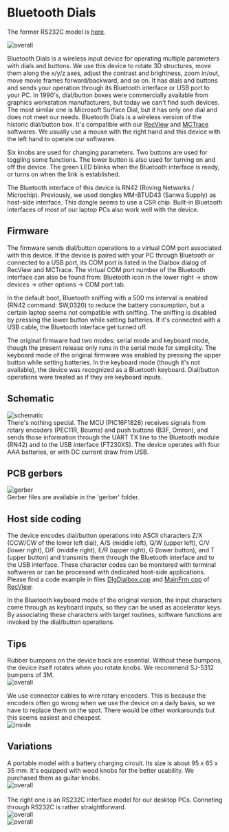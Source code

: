 # Bluetooth Dials

The former RS232C model is <a href="https://github.com/mizutanilab/BluetoothDialsRS232C">here</a>.

<IMG alt=overall src="pics/overall.png"><BR>

Bluetooth Dials is a wireless input device for operating multiple parameters with dials and buttons. We use this device to rotate 3D structures, move them along the x/y/z axes, adjust the contrast and brightness, zoom in/out, move movie frames forward/backward, and so on. It has dials and buttons and sends your operation through its Bluetooth interface or USB port to your PC. In 1990's, dial/button boxes were commercially available from graphics workstation manufacturers, but today we can't find such devices. The most similar one is Microsoft Surface Dial, but it has only one dial and does not meet our needs. Bluetooth Dials is a wireless version of the historic dial/button box. It's compatible with our <a href="https://github.com/mizutanilab/RecView">RecView</a> and <a href="https://github.com/mizutanilab/MCTrace">MCTrace</a> softwares. We usually use a mouse with the right hand and this device with the left hand to operate our softwares.<br>

Six knobs are used for changing parameters. Two buttons are used for toggling some functions. The lower button is also used for turning on and off the device. The green LED blinks when the Bluetooth interface is ready, or turns on when the link is established.   

The Bluetooth interface of this device is RN42 (Roving Networks / Microchip). Previously, we used dongles MM-BTUD43 (Sanwa Supply) as host-side interface. This dongle seems to use a CSR chip. Built-in Bluetooth interfaces of most of our laptop PCs also work well with the device. 

## Firmware
The firmware sends dial/button operations to a virtual COM port associated with this device. If the device is paired with your PC through Bluetooth or connected to a USB port, its COM port is listed in the Dialbox dialog of RecView and MCTrace. The virtual COM port number of the Bluetooth interface can also be found from: Bluetooth icon in the lower right -> show devices -> other options -> COM port tab.  

In the default boot, Bluetooth sniffing with a 500 ms interval is enabled (RN42 command: SW,0320) to reduce the battery consumption, but a certain laptop seems not compatible with sniffing. The sniffing is disabled by pressing the lower button while setting batteries. If it's connected with a USB cable, the Bluetooth interface get turned off. 

The original firmware had two modes: serial mode and keyboard mode, though the present release only runs in the serial mode for simplicity. The keyboard mode of the original firmware was enabled by pressing the upper button while setting batteries. In the keyboard mode (though it's not available), the device was recognized as a Bluetooth keyboard. Dial/button operations were treated as if they are keyboard inputs.  

## Schematic
<IMG alt=schematic src="pics/BluetoothDialsR7schematic.png"><BR>
There's nothing special. The MCU (PIC16F1828) receives signals from rotary encoders (PEC11R, Bourns) and push buttons (B3F, Omron), and sends those information through the UART TX line to the Bluetooth module (RN42) and to the USB interface (FT230XS). The device operates with four AAA batteries, or with DC current draw from USB. <BR>

## PCB gerbers
<IMG alt=gerber src="pics/boardR7_200430.png"><BR>
Gerber files are available in the 'gerber' folder. <BR>

## Host side coding
The device encodes dial/button operations into ASCII characters Z/X (CCW/CW of the lower left dial), A/S (middle left), Q/W (upper left), C/V (lower right), D/F (middle right), E/R (upper right), G (lower button), and T (upper button) and transmits them through the Bluetooth interface and to the USB interface. These character codes can be monitored with terminal softwares or can be processed with dedicated host-side applications. Please find a code example in files <a href="https://github.com/mizutanilab/RecView/blob/master/source/DlgDialbox.cpp">DlgDialbox.cpp</a> and <a href="https://github.com/mizutanilab/RecView/blob/master/source/MainFrm.cpp">MainFrm.cpp</a> of <a href="https://github.com/mizutanilab/RecView">RecView</a>.

In the Bluetooth keyboard mode of the original version, the input characters come through as keyboard inputs, so they can be used as accelerator keys. By associating these characters with target routines, software functions are invoked by the dial/button operations.<BR>

## Tips
Rubber bumpons on the device back are essential. Without these bumpons, the device itself rotates when you rotate knobs. We recommend SJ-5312 bumpons of 3M.  
<IMG alt=overall src="pics/rubberBumpons.png"><BR>

We use connector cables to wire rotary encoders. This is because the encoders often go wrong when we use the device on a daily basis, so we have to replace them on the spot. There would be other workarounds but this seems easiest and cheapest.  
<IMG alt=inside src="pics/inside.png"><BR>

## Variations
A portable model with a battery charging circuit. Its size is about 95 x 65 x 35 mm. It's equipped with wood knobs for the better usability. We purchased them as guitar knobs.   
<IMG alt=overall src="pics/portableModel.png"><BR><br>
The right one is an RS232C interface model for our desktop PCs. Conneting through RS232C is rather straightforward.  
<IMG alt=overall src="pics/RS232Cmodels.png"><BR>
<IMG alt=overall src="pics/RS232Cinside.png"><BR>
